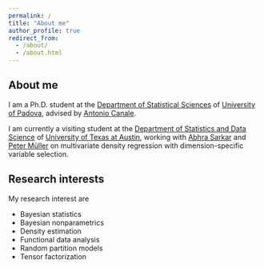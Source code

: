 ```yaml
---
permalink: /
title: "About me"
author_profile: true
redirect_from:
  - /about/
  - /about.html
---
```


About me
------
I am a Ph.D. student at the [Department of Statistical Sciences](https://www.stat.unipd.it/en/) of [University of Padova](https://www.unipd.it/en/), advised by [Antonio Canale]().

I am currently a visiting student at the [Department of Statistics and Data Science](https://stat.utexas.edu/) of [University of Texas at Austin](https://www.utexas.edu/), working with [Abhra Sarkar](https://abhrastat.github.io/) and [Peter Müller](https://web.ma.utexas.edu/users/pmueller/) on multivariate density regression with dimension-specific variable selection.


Research interests
------
My research interest are

* Bayesian statistics
* Bayesian nonparametrics
* Density estimation
* Functional data analysis
* Random partition models
* Tensor factorization
